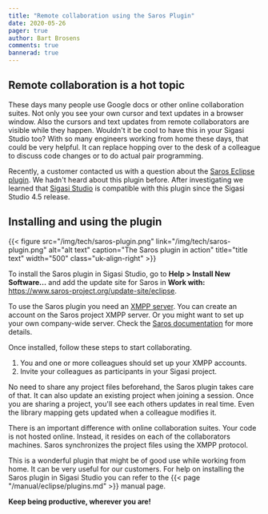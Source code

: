 ```yaml
---
title: "Remote collaboration using the Saros Plugin"
date: 2020-05-26
pager: true
author: Bart Brosens
comments: true
bannerad: true
---
```


## Remote collaboration is a hot topic

These days many people use Google docs or other online collaboration suites.
Not only you see your own cursor and text updates in a browser window.
Also the cursors and text updates from remote collaborators are visible while they happen.
Wouldn't it be cool to have this in your Sigasi Studio too?
With so many engineers working from home these days, that could be very helpful.
It can replace hopping over to the desk of a colleague to discuss code changes or to do actual pair programming.

Recently, a customer contacted us with a question about the [Saros Eclipse plugin][saros].
We hadn't heard about this plugin before.
After investigating we learned that [Sigasi Studio](https://www.sigasi.com/download/) is compatible with this plugin since the Sigasi Studio 4.5 release.

## Installing and using the plugin

{{< figure src="/img/tech/saros-plugin.png" link="/img/tech/saros-plugin.png" alt="alt text" caption="The Saros plugin in action" title="title text" width="500" class="uk-align-right" >}}

To install the Saros plugin in Sigasi Studio, go to **Help > Install New Software...** and add the update site for Saros in **Work with:** https://www.saros-project.org/update-site/eclipse.

To use the Saros plugin you need an [XMPP server][xmpp].
You can create an account on the Saros project XMPP server.
Or you might want to set up your own company-wide server.
Check the [Saros documentation][saros-getting-started] for more details.

Once installed, follow these steps to start collaborating.

1. You and one or more colleagues should set up your XMPP accounts.
1. Invite your colleagues as participants in your Sigasi project.

No need to share any project files beforehand, the Saros plugin takes care of that.
It can also update an existing project when joining a session.
Once you are sharing a project, you'll see each others updates in real time.
Even the library mapping gets updated when a colleague modifies it.


There is an important difference with online collaboration suites. Your code is not hosted online.
Instead, it resides on each of the collaborators machines.
Saros synchronizes the project files using the XMPP protocol.

This is a wonderful plugin that might be of good use while working from home.
It can be very useful for our customers.
For help on installing the Saros plugin in Sigasi Studio you can refer to the {{< page "/manual/eclipse/plugins.md" >}} manual page.

**Keep being productive, wherever you are!**

[saros]: https://marketplace.eclipse.org/content/saros-distributed-collaborative-editing-and-pair-programming
[xmpp]: https://xmpp.org/
[saros-getting-started]: https://www.saros-project.org/documentation/getting-started.html
